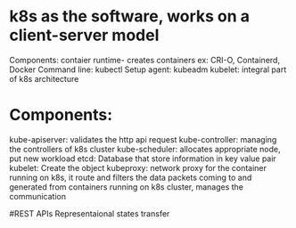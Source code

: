 # k8s as the software, works on a client-server model
Components:
contaier runtime- creates containers ex: CRI-O, Containerd, Docker
 Command line: kubectl
 Setup agent: kubeadm 
 kubelet: integral part of k8s architecture



# Components:
kube-apiserver: validates the http api request
kube-controller: managing the controllers of k8s cluster 
kube-scheduler: allocates appropriate node, put new workload
etcd: Database that store information in key value pair
kubelet: Create the object 
kubeproxy: network proxy for the container running on k8s, it route and filters the data packets coming to and generated from containers running on k8s cluster, manages the communication

#REST APIs Representaional states transfer
 
 



